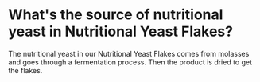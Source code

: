 # What's the source of nutritional yeast in Nutritional Yeast Flakes?

The nutritional yeast in our Nutritional Yeast Flakes comes from molasses and goes through a fermentation process. Then the product is dried to get the flakes.
